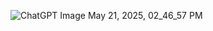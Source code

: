![ChatGPT Image May 21, 2025, 02_46_57 PM](https://github.com/user-attachments/assets/25b59614-fa16-4c90-b05e-26abd891c6a4)
